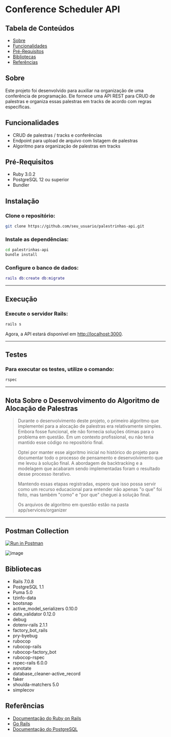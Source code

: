# Conference Scheduler API

## Tabela de Conteúdos

- [Sobre](#sobre)
- [Funcionalidades](#funcionalidades)
- [Pré-Requisitos](#pré-requisitos)
- [Bibliotecas](#bibliotecas)
- [Referências](#referências)

## Sobre

Este projeto foi desenvolvido para auxiliar na organização de uma conferência de programação. Ele fornece uma API REST para CRUD de palestras e organiza essas palestras em tracks de acordo com regras específicas.

## Funcionalidades

- CRUD de palestras / tracks e conferências
- Endpoint para upload de arquivo com listagem de palestras
- Algoritmo para organização de palestras em tracks

## Pré-Requisitos

- Ruby 3.0.2
- PostgreSQL 12 ou superior
- Bundler

## Instalação

### Clone o repositório:

```bash
git clone https://github.com/seu_usuario/palestrinhas-api.git
```

### Instale as dependências:

```bash
cd palestrinhas-api
bundle install
```

### Configure o banco de dados:

```lua
rails db:create db:migrate
```

---

## Execução

### Execute o servidor Rails:

```bash
rails s
```

Agora, a API estará disponível em [http://localhost:3000](http://localhost:3000).

---

## Testes

### Para executar os testes, utilize o comando:

```bash
rspec
```

---

## Nota Sobre o Desenvolvimento do Algoritmo de Alocação de Palestras

> Durante o desenvolvimento deste projeto, o primeiro algoritmo que implementei para a alocação de palestras era relativamente simples. Embora fosse funcional, ele não fornecia soluções ótimas para o problema em questão. Em um contexto profissional, eu não teria mantido esse código no repositório final.
>
> Optei por manter esse algoritmo inicial no histórico do projeto para documentar todo o processo de pensamento e desenvolvimento que me levou à solução final. A abordagem de backtracking e a modelagem que acabaram sendo implementadas foram o resultado desse processo iterativo.
>
> Mantendo essas etapas registradas, espero que isso possa servir como um recurso educacional para entender não apenas "o que" foi feito, mas também "como" e "por que" cheguei à solução final.
>
> Os arquivos de algoritmo em questão estão na pasta app/services/organizer

---

## Postman Collection

[![Run in Postman](https://run.pstmn.io/button.svg)](https://god.gw.postman.com/run-collection/2668350-847ca4a5-7a5e-4935-beee-32b95cf59b3e?action=collection%2Ffork&source=rip_markdown&collection-url=entityId%3D2668350-847ca4a5-7a5e-4935-beee-32b95cf59b3e%26entityType%3Dcollection%26workspaceId%3Ddab0cd06-e883-4ad2-bb3f-a3ca761bc7d6)

![image](https://github.com/thitcc/palestrinhas-api/assets/30185790/4f47ed38-3ed1-433e-a615-b217b7919db6)

## Bibliotecas

- Rails 7.0.8
- PostgreSQL 1.1
- Puma 5.0
- tzinfo-data
- bootsnap
- active_model_serializers 0.10.0
- date_validator 0.12.0
- debug
- dotenv-rails 2.1.1
- factory_bot_rails
- pry-byebug
- rubocop
- rubocop-rails
- rubocop-factory_bot
- rubocop-rspec
- rspec-rails 6.0.0
- annotate
- database_cleaner-active_record
- faker
- shoulda-matchers 5.0
- simplecov

## Referências

- [Documentação do Ruby on Rails](https://guides.rubyonrails.org/)
- [Go Rails](https://gorails.com/)
- [Documentação do PostgreSQL](https://www.postgresql.org/docs/)
